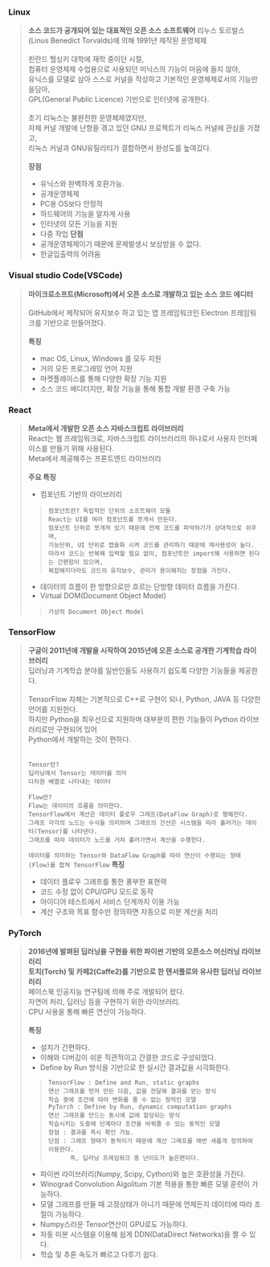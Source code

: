### Linux
> __소스 코드가 공개되어 있는 대표적인 오픈 소스 소프트웨어__
> 리누스 토르발스(Linus Benedict Torvalds)에 의해 1991년 제작된 운영체제<br>
> <br>
> 핀란드 헬싱키 대학에 재학 중이던 시절,<br>
> 컴퓨터 운영체제 수업용으로 사용되던 미닉스의 기능이 마음에 들지 않아,<br>
> 유닉스를 모델로 삼아 스스로 커널을 작성하고 기본적인 운영체제로서의 기능만을담아,<br>
> GPL(General Public Licence) 기반으로 인터넷에 공개한다.<br>
> <br>
> 초기 리눅스는 불완전한 운영체제였지만,<br>
> 자체 커널 개발에 난항을 겪고 있던 GNU 프로젝트가 리눅스 커널에 관심을 가졌고,<br>
> 리눅스 커널과 GNU유틸리티가 결합하면서 완성도를 높여갔다.<br>
> <br>
> __장점__
> - 유닉스와 완벽하게 호환가능.
> - 공개운영체제
> - PC용 OS보다 안정적
> - 하드웨어의 기능을 알차게 사용
> - 인터넷의 모든 기능을 지원
> - 다중 작업
> __단점__
> - 공개운영체제이기 때문에 문제발생시 보상받을 수 없다.
> - 한글입출력의 어려움

### Visual studio Code(VSCode)
> __마이크로소프트(Microsoft)에서 오픈 소스로 개발하고 있는 소스 코드 에디터__<br>
> <br>
> GitHub에서 제작되어 유지보수 하고 있는 앱 프레임워크인 Electron 프레임워크를 기반으로 만들어졌다.<br>
> <br>
> __특징__
> - mac OS, Linux, Windows 를 모두 지원
> - 거의 모든 프로그래밍 언어 지원
> - 마켓플레이스를 통해 다양한 확장 기능 지원
> - 소스 코드 에디터지만, 확장 기능을 통해 통합 개발 환경 구축 가능

### React
> __Meta에서 개발한 오픈 소스 자바스크립트 라이브러리__<br>
> React는 웹 프레임워크로, 자바스크립트 라이브러리의 하나로서 사용자 인터페이스를 만들기 위해 사용된다.<br>
> Meta에서 제공해주는 프론트엔드 라이브러리<br>
> <br>
> __주요 특징__
> - 컴포넌트 기반의 라이브러리
> > ```
> > 컴포넌트란? 독립적인 단위의 소프트웨어 모듈
> > React는 UI를 여러 컴포넌트를 쪼개서 만든다.
> > 컴포넌트 단위로 쪼개져 있기 때문에 전체 코드를 파악하기가 상대적으로 쉬우며,
> > 기능단위, UI 단위로 캡슐화 시켜 코드를 관리하기 때문에 재사용성이 높다.
> > 따라서 코드는 반복해 입력할 필요 없이, 컴포넌트만 import해 사용하면 된다는 간편함이 있으며,
> > 복잡해지더라도 코드의 유지보수, 관리가 용이해지는 장점을 가진다.
> > ```
> - 데이터의 흐름이 한 방향으로만 흐르는 단방향 데이터 흐름을 가진다.
> - Virtual DOM(Document Object Model)
> > `가상의 Document Object Model`

### TensorFlow
> __구글이 2011년에 개발을 시작하여 2015년에 오픈 소스로 공개한 기계학습 라이브러리__<br>
> 딥러닝과 기계학습 분야를 일반인들도 사용하기 쉽도록 다양한 기능들을 제공한다.<br>
> <br>
> TensorFlow 자체는 기본적으로 C++로 구현이 되나, Python, JAVA 등 다양한 언어를 지원한다.<br>
> 하지만 Python을 최우선으로 지원하며 대부분의 편한 기능들이 Python 라이브러리로만 구현되어 있어<br>
> Python에서 개발하는 것이 편하다.<br>
> <br>
> ```
> Tensor란?
> 딥러닝에서 Tensor는 데이터를 의미
> 다차원 배열로 나타내는 데이터
> ```
> ```
> Flow란?
> Flow는 데이터의 흐름을 의미한다.
> TensorFlow에서 계산은 데이터 플로우 그래프(DataFlow Graph)로 행해진다.
> 그래프 각각의 노드는 수식을 의미하며 그래프의 간선은 시스템을 따라 흘러가는 데이터(Tensor)를 나타낸다.
> 그래프를 따라 데이터가 노드를 거쳐 흘러가면서 계산을 수행한다.
> ```
> ` 데이터를 의미하는 Tensor와 DataFlow Graph를 따라 연산이 수행되는 형태(Flow)를 합쳐 TensorFlow `
> __특징__
> - 데이터 플로우 그래프를 통한 풍부한 표현력
> - 코드 수정 없이 CPU/GPU 모드로 동작
> - 아이디어 테스트에서 서비스 단계까지 이용 가능
> - 계산 구조와 목표 함수만 정의하면 자동으로 미분 계산을 처리

### PyTorch
> __2016년에 발펴된 딥러닝을 구현을 위한 파이썬 기반의 오픈소스 머신러닝 라이브러리__<br>
> __토치(Torch) 및 카페2(Caffe2)를 기반으로 한 텐서플로와 유사한 딥러닝 라이브러리__<br>
> 페이스북 인공지능 연구팀에 의해 주로 개발되어 왔다.<br>
> 자연어 처리, 딥러닝 등을 구현하기 위한 라이브러리.<br>
> CPU 사용을 통해 빠른 연산이 가능하다.<br>
> <br>
> __특징__
> - 설치가 간편하다.
> - 이해와 디버깅이 쉬운 직관적이고 간결한 코드로 구성되었다.
> - Define by Run 방식을 기반으로 한 실시간 결과값을 시각화한다.
> > ```
> > TensorFlow : Define and Run, static graphs
> > 연산 그래프를 먼저 만든 다음, 값을 전달해 결과를 얻는 방식
> > 학습 중에 조건에 따라 변화를 줄 수 없는 정적인 모델
> > PyTorch : Define by Run, dynamic computation graphs
> > 연산 그래프를 만드는 동시에 값에 할당되는 방식
> > 학습시키는 도중에 단계마다 조건을 바꿔줄 수 있는 동적인 모델
> > 장점 : 결과를 즉시 확인 가능.
> > 단점 : 그래프 형태가 동적이기 때문에 계산 그래프를 매번 새롭게 정의하여 이용한다.
> >       즉, 딥러닝 프레임워크 중 난이도가 높은편이다.
> > ```
> - 파이썬 라이브러리(Numpy, Scipy, Cython)와 높은 호환성을 가진다.
> - Winograd Convolution Algolitum 기본 적용을 통한 빠른 모델 훈련이 가능하다.
> - 모델 그래프를 만들 때 고정상태가 아니기 때문에 언제든지 데이터에 따라 조절이 가능하다.
> - Numpy스러운 Tensor연산이 GPU로도 가능하다.
> - 자동 미분 시스템을 이용해 쉽게 DDN(DataDirect Networks)을 짤 수 있다.
> - 학습 및 추론 속도가 빠르고 다루기 쉽다.
> 

